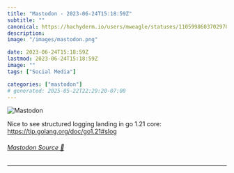```yaml
---
title: "Mastodon - 2023-06-24T15:18:59Z"
subtitle: ""
canonical: https://hachyderm.io/users/mweagle/statuses/110599860370297031
description:
image: "/images/mastodon.png"

date: 2023-06-24T15:18:59Z
lastmod: 2023-06-24T15:18:59Z
image: ""
tags: ["Social Media"]

categories: ["mastodon"]
# generated: 2025-05-22T22:29:20-07:00
---
```

![Mastodon](/images/mastodon.png)

<p>Nice to see structured logging landing in go 1.21 core: <a href="https://tip.golang.org/doc/go1.21#slog" target="_blank" rel="nofollow noopener noreferrer" translate="no"><span class="invisible">https://</span><span class="">tip.golang.org/doc/go1.21#slog</span><span class="invisible"></span></a></p>


###### [Mastodon Source 🐘](https://hachyderm.io/@mweagle/110599860370297031)

___
